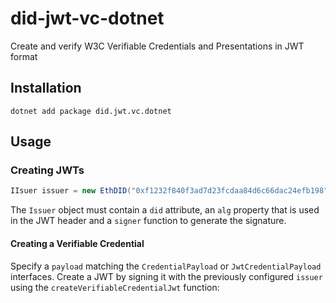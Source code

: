 # did-jwt-vc-dotnet

Create and verify W3C Verifiable Credentials and Presentations in JWT format

## Installation

```
dotnet add package did.jwt.vc.dotnet
```

## Usage

### Creating JWTs

```csharp
IIsuer issuer = new EthDID("0xf1232f840f3ad7d23fcdaa84d6c66dac24efb198", "d8b595680851765f38ea5405129244ba3cbad84467d190859f4c8b20c1ff6c75";
```

The `Issuer` object must contain a `did` attribute, an `alg` property that is used in the JWT header and a `signer` function to generate the signature.

#### Creating a Verifiable Credential

Specify a `payload` matching the `CredentialPayload` or `JwtCredentialPayload` interfaces. Create a JWT by signing it with the previously configured `issuer` using the `createVerifiableCredentialJwt` function:
